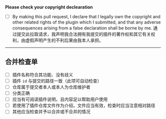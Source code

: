 <!-- 撰写您想附加的信息 -->
<!-- Write your own things -->

**Please check your copyright declearation**

- [ ] By making this pull request, I declare that I legally own the copyright and other related rights of the plugin which I submitted, and that any adverse consequences arising from a false declaration shall be borne by me. 通过提交此拉取请求，我声明我合法拥有我提交的插件的著作权和其它有关权利，由虚假声明产生的不利后果由我本人承担。

---

<!-- 供仓库维护者检查使用，勿动 -->
<!-- For repo maintainers, do not modify -->
## 合并检查单

- [ ] 插件名称符合其功能、没有歧义
- [ ] 插件 `id` 与提交的路径一致（此项可自动检查）
- [ ] 仓库属于提交者本人或本人为仓库维护者
- [ ] 分类正确
- [ ] 应当有可阅读插件说明，且内容足以帮助用户使用
- [ ] 若使用了插件仓库文件作为介绍，文件应当有效，检查时应当注意相对路径
- [ ] 其他应当检查并予以合并或不合并的情况
